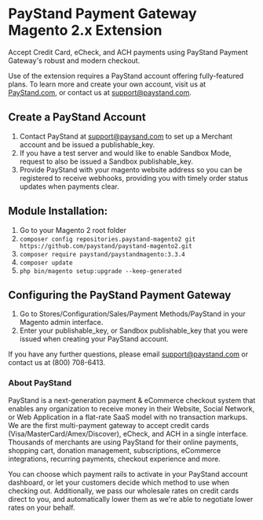 #  PayStand Payment Gateway Magento 2.x Extension

Accept Credit Card, eCheck, and ACH payments using PayStand Payment Gateway's robust and modern checkout.

Use of the extension requires a PayStand account offering fully-featured plans.  To learn more and create your own account, visit us at [PayStand.com](http://www.paystand.com), or contact us at support@paystand.com.

##  Create a PayStand Account

1.  Contact PayStand at support@paysand.com to set up a Merchant account and be issued a publishable_key.
2.  If you have a test server and would like to enable Sandbox Mode, request to also be issued a Sandbox publishable_key.
3.  Provide PayStand with your magento website address so you can be registered to receive webhooks, providing you with timely order status updates when payments clear.

##  Module Installation:

1.  Go to your Magento 2 root folder
2.  `composer config repositories.paystand-magento2 git https://github.com/paystand/paystand-magento2.git`
3.  `composer require paystand/paystandmagento:3.3.4`
4.  `composer update`
5.  `php bin/magento setup:upgrade --keep-generated`

##  Configuring the PayStand Payment Gateway
1.  Go to Stores/Configuration/Sales/Payment Methods/PayStand in your Magento admin interface.
2.  Enter your publishable_key, or Sandbox publishable_key that you were issued when creating your PayStand account.

If you have any further questions, please email [support@paystand.com](support@paystand.com) or contact us at (800) 708-6413.

### About PayStand

PayStand is a next-generation payment & eCommerce checkout system that enables any organization to receive money in their Website, Social Network, or Web Application in a flat-rate SaaS model with no transaction markups. We are the first multi-payment gateway to accept credit cards (Visa/MasterCard/Amex/Discover), eCheck, and ACH in a single interface. Thousands of merchants are using PayStand for their online payments, shopping cart, donation management, subscriptions, eCommerce integrations, recurring payments, checkout experience and more.

You can choose which payment rails to activate in your PayStand account dashboard, or let your customers decide which method to use when checking out. Additionally, we pass our wholesale rates on credit cards direct to you, and automatically lower them as we're able to negotiate lower rates on your behalf. 
